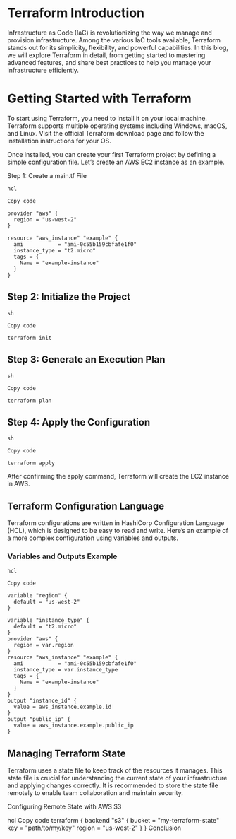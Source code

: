 # Terraform Introduction
Infrastructure as Code (IaC) is revolutionizing the way we manage and provision infrastructure. Among the various IaC tools available, Terraform stands out for its simplicity, flexibility, and powerful capabilities. In this blog, we will explore Terraform in detail, from getting started to mastering advanced features, and share best practices to help you manage your infrastructure efficiently.
# Getting Started with Terraform
To start using Terraform, you need to install it on your local machine. Terraform supports multiple operating systems including Windows, macOS, and Linux. Visit the official Terraform download page and follow the installation instructions for your OS.

Once installed, you can create your first Terraform project by defining a simple configuration file. Let’s create an AWS EC2 instance as an example.

Step 1: Create a main.tf File
```
hcl
```
```
Copy code
```
```
provider "aws" {
  region = "us-west-2"
}
```
```
resource "aws_instance" "example" {
  ami           = "ami-0c55b159cbfafe1f0"
  instance_type = "t2.micro"
  tags = {
    Name = "example-instance"
  }
}
```
## Step 2: Initialize the Project
```
sh
```
```
Copy code
```
```
terraform init
```
## Step 3: Generate an Execution Plan
```
sh
```
```
Copy code
```
```
terraform plan
```
## Step 4: Apply the Configuration
```
sh
```
```
Copy code
```
```
terraform apply
```
After confirming the apply command, Terraform will create the EC2 instance in AWS.

## Terraform Configuration Language
Terraform configurations are written in HashiCorp Configuration Language (HCL), which is designed to be easy to read and write. Here’s an example of a more complex configuration using variables and outputs.

### Variables and Outputs Example
```
hcl
```
```
Copy code
```
```
variable "region" {
  default = "us-west-2"
}
```
```
variable "instance_type" {
  default = "t2.micro"
}
provider "aws" {
  region = var.region
}
resource "aws_instance" "example" {
  ami           = "ami-0c55b159cbfafe1f0"
  instance_type = var.instance_type
  tags = {
    Name = "example-instance"
  }
}
output "instance_id" {
  value = aws_instance.example.id
}
output "public_ip" {
  value = aws_instance.example.public_ip
}
```
## Managing Terraform State
Terraform uses a state file to keep track of the resources it manages. This state file is crucial for understanding the current state of your infrastructure and applying changes correctly. It is recommended to store the state file remotely to enable team collaboration and maintain security.

Configuring Remote State with AWS S3

hcl
Copy code
terraform {
  backend "s3" {
    bucket = "my-terraform-state"
    key    = "path/to/my/key"
    region = "us-west-2"
  }
}
Conclusion